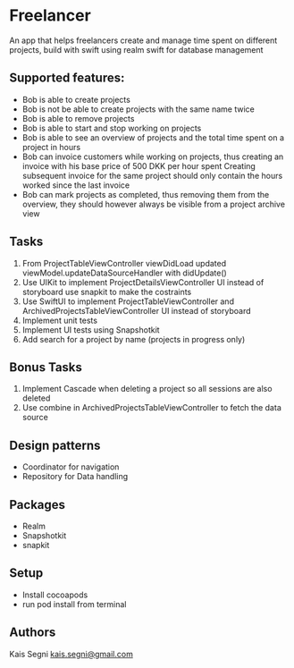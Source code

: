 # Freelancer
An app that helps freelancers create and manage time spent on different projects, build with swift using realm swift for database management

## Supported features:
- Bob is able to create projects
- Bob is not be able to create projects with the same name twice
- Bob is able to remove projects
- Bob is able to start and stop working on projects
- Bob is able to see an overview of projects and the total time spent on a project in hours
- Bob can invoice customers while working on projects, thus creating an invoice with his base price of 500 DKK per hour spent Creating subsequent invoice for the same project should only contain the hours worked since the last invoice
- Bob can mark projects as completed, thus removing them from the overview, they should however always be visible from a project archive view

## Tasks

1. From ProjectTableViewController viewDidLoad updated viewModel.updateDataSourceHandler with didUpdate()
1. Use UIKit to implement ProjectDetailsViewController UI instead of storyboard use snapkit to make the costraints
1. Use SwiftUI to implement ProjectTableViewController and ArchivedProjectsTableViewController UI instead of storyboard
1. Implement unit tests
1. Implement UI tests using Snapshotkit
1. Add search for a project by name (projects in progress only)

## Bonus Tasks

1. Implement Cascade when deleting a project so all sessions are also deleted
1. Use combine in ArchivedProjectsTableViewController to fetch the data source

## Design patterns

- Coordinator for navigation
- Repository for Data handling

## Packages
* Realm
* Snapshotkit
* snapkit

## Setup
- Install cocoapods
- run pod install from terminal

## Authors

Kais Segni <kais.segni@gmail.com>
